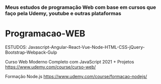 <h3> Meus estudos de programação Web com base em cursos que faço pela Udemy, youtube e outras plataformas </h3>

# Programacao-WEB

ESTUDOS: Javascript-Angular-React-Vue-Node-HTML-CSS-jQuery-Bootstrap-Webpack-Gulp <br>

Curso Web Moderno Completo com JavaScript 2021 + Projetos
https://www.udemy.com/course/curso-web/

Formação Node.js
https://www.udemy.com/course/formacao-nodejs/
